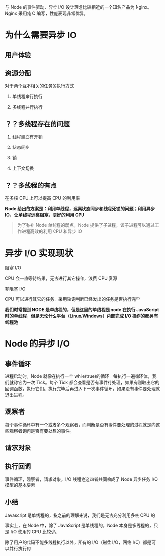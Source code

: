 与 Node 的事件驱动、异步 I/O 设计理念比较相近的一个知名产品为 Nginx。Nginx 采用纯 C 编写，性能表现非常优异。

# 为什么需要异步 IO

## 用户体验

## 资源分配

对于两个互不相关的任务的执行方式

1. 单线程串行执行

2. 多线程并行执行

## ？？多线程存在的问题

1. 线程建立有开销

2. 状态同步

3. 锁

4. 上下文切换

## ？？多线程的有点

在多核 CPU 上可以提高 CPU 的利用率

**Node 给出的方案是：利用单线程，远离状态同步和线程死锁的问题；利用异步 IO，让单线程远离阻塞，更好的利用 CPU**

> 为了弥补 Node 单线程的弱点，Node 提供了子进程，该子进程可以通过工作进程高效的利用 CPU 和异步 IO

# 异步 I/O 实现现状

阻塞 I/O

CPU 会一直等待结果，无法进行其它操作，浪费 CPU 资源

非阻塞 I/O

CPU 可以进行其它的任务，采用轮询判断已经发出的任务是否执行完毕

**我们时常提到 NODE 是单线程的，但是这里的单线程是 node 在执行 JavaScript 时的单线程，但是无论什么平台（Linux/Windows）内部完成 I/O 操作的都另有线程池**

# Node 的异步 I/O

## 事件循环

进程启动时，Node 就像在执行一个 while(true)的循环，每执行一遍循环体，我们就称它为一次 Tick。每个 Tick 都会查看是否有事件待处理，如果有则取出它的回调函数，执行它们。执行完毕后再进入下一次事件循环，如果没有事件要处理就退出进程。

## 观察者

每个事件循环中有一个或者多个观察者，而判断是否有事件要处理的过程就是向这些观察者询问是否有要处理的事件。

## 请求对象

## 执行回调

事件循环，观察者，请求对象，I/O 线程池这四者共同构成了 Node 异步任务 I/O 模型的基本要素

## 小结

Javascript 是单线程的，按之前的理解来说，我们是无法充分利用多核 CPU 的

事实上，在 Node 中，除了 JavaScript 是单线程的，Node 本身是多线程的，只是 I/O 使用的 CPU 比较少。

除了用户的代码不能多线程执行以外，所有的 I/O（磁盘 I/O，网络 I/O）都是可以并行执行的
